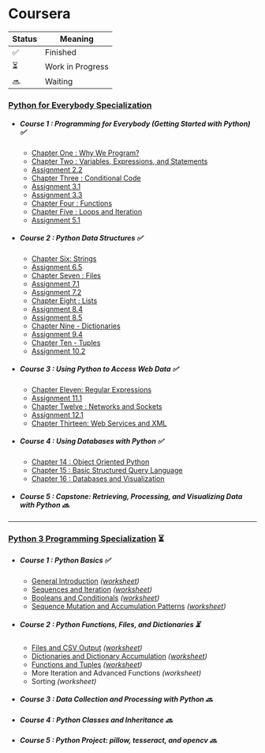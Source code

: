 # Coursera

| Status | Meaning |
|--|--|
| ✅ | Finished |
| ⏳| Work in Progress |
| 🔜 | Waiting |


### [Python for Everybody Specialization](https://github.com/hevalhazalkurt/Learn_Code_Study_Notes/tree/master/Coursera/Python_for_Everybody_Specialization)
* ##### Course 1 : Programming for Everybody (Getting Started with Python) ✅
	- [Chapter One : Why We Program?](https://github.com/hevalhazalkurt/Learn_Code_Study_Notes/blob/master/Coursera/Python_for_Everybody_Specialization/Study_Notes/1.1_Chapter_One-Why_We_Program%3F.md)
	- [Chapter Two : Variables, Expressions, and Statements](https://github.com/hevalhazalkurt/Learn_Code_Study_Notes/blob/master/Coursera/Python_for_Everybody_Specialization/Study_Notes/1.2_Chapter_Two-Variables_Expressions_and_Statements.md)
	- [Assignment 2.2](https://github.com/hevalhazalkurt/Learn_Code_Study_Notes/blob/master/Coursera/Python_for_Everybody_Specialization/Study_Notes/Assignment_2.2.md)
	- [Chapter Three : Conditional Code](https://github.com/hevalhazalkurt/Learn_Code_Study_Notes/blob/master/Coursera/Python_for_Everybody_Specialization/Study_Notes/1.3_Chapter_Three-Conditional_Code.md)
	- [Assignment 3.1](https://github.com/hevalhazalkurt/Learn_Code_Study_Notes/blob/master/Coursera/Python_for_Everybody_Specialization/Study_Notes/Assignment_3.1.md)
	- [Assignment 3.3](https://github.com/hevalhazalkurt/Learn_Code_Study_Notes/blob/master/Coursera/Python_for_Everybody_Specialization/Study_Notes/Assignment_3.3.md)
	- [Chapter Four : Functions](https://github.com/hevalhazalkurt/Learn_Code_Study_Notes/blob/master/Coursera/Python_for_Everybody_Specialization/Study_Notes/1.4_Chapter_Four-Functions.md)
	- [Chapter Five : Loops and Iteration](https://github.com/hevalhazalkurt/Learn_Code_Study_Notes/blob/master/Coursera/Python_for_Everybody_Specialization/Study_Notes/1.5_Chapter_Five-Loops_and_Iteration.md)
	- [Assignment 5.1](https://github.com/hevalhazalkurt/Learn_Code_Study_Notes/blob/master/Coursera/Python_for_Everybody_Specialization/Study_Notes/Assignment_5.1.md)
* ##### Course 2 : Python Data Structures ✅
	- [Chapter Six: Strings](https://github.com/hevalhazalkurt/Learn_Code_Study_Notes/blob/master/Coursera/Python_for_Everybody_Specialization/Study_Notes/2.1_Chapter_Six-Strings.md)
	- [Assignment 6.5](https://github.com/hevalhazalkurt/Learn_Code_Study_Notes/blob/master/Coursera/Python_for_Everybody_Specialization/Study_Notes/Assignment_6.5.md)
	- [Chapter Seven : Files](https://github.com/hevalhazalkurt/Learn_Code_Study_Notes/blob/master/Coursera/Python_for_Everybody_Specialization/Study_Notes/2.2_Chapter_Seven-Files.md)
	- [Assignment 7.1](https://github.com/hevalhazalkurt/Learn_Code_Study_Notes/blob/master/Coursera/Python_for_Everybody_Specialization/Study_Notes/Assignment_7.1.md)
	- [Assignment 7.2](https://github.com/hevalhazalkurt/Learn_Code_Study_Notes/blob/master/Coursera/Python_for_Everybody_Specialization/Study_Notes/Assignment_7.2.md)
	- [Chapter Eight : Lists](https://github.com/hevalhazalkurt/Learn_Code_Study_Notes/blob/master/Coursera/Python_for_Everybody_Specialization/Study_Notes/2.3_Chapter_Eight-Lists.md)
	- [Assignment 8.4](https://github.com/hevalhazalkurt/Learn_Code_Study_Notes/blob/master/Coursera/Python_for_Everybody_Specialization/Study_Notes/Assignment_8.4.md)
	- [Assignment 8.5](https://github.com/hevalhazalkurt/Learn_Code_Study_Notes/blob/master/Coursera/Python_for_Everybody_Specialization/Study_Notes/Assignment_8.5.md)
	- [Chapter Nine - Dictionaries](https://github.com/hevalhazalkurt/Learn_Code_Study_Notes/blob/master/Coursera/Python_for_Everybody_Specialization/Study_Notes/2.4_Chapter_Nine-Dictionaries.md)
	- [Assignment 9.4](https://github.com/hevalhazalkurt/Learn_Code_Study_Notes/blob/master/Coursera/Python_for_Everybody_Specialization/Study_Notes/Assignment_9.4.md)
	- [Chapter Ten - Tuples](https://github.com/hevalhazalkurt/Learn_Code_Study_Notes/blob/master/Coursera/Python_for_Everybody_Specialization/Study_Notes/2.5_Chapter_Nine-Tuples.md)
	- [Assignment 10.2](https://github.com/hevalhazalkurt/Learn_Code_Study_Notes/blob/master/Coursera/Python_for_Everybody_Specialization/Study_Notes/Assignment_10.2.md)
* ##### Course 3 : Using Python to Access Web Data ✅
	- [Chapter Eleven: Regular Expressions](https://github.com/hevalhazalkurt/Learn_Code_Study_Notes/blob/master/Coursera/Python_for_Everybody_Specialization/Study_Notes/3.1_Chapter_Eleven-Regular%20Expressions.md)
	- [Assignment 11.1](https://github.com/hevalhazalkurt/Learn_Code_Study_Notes/blob/master/Coursera/Python_for_Everybody_Specialization/Study_Notes/Assignment_11.1.md)
	- [Chapter Twelve : Networks and Sockets](https://github.com/hevalhazalkurt/Learn_Code_Study_Notes/blob/master/Coursera/Python_for_Everybody_Specialization/Study_Notes/3.2_Chapter_Twelve-Networks%20and%20Sockets.md)
	- [Assignment 12.1](https://github.com/hevalhazalkurt/Learn_Code_Study_Notes/blob/master/Coursera/Python_for_Everybody_Specialization/Study_Notes/Assignment_12.1.md)
	- [Chapter Thirteen: Web Services and XML](https://github.com/hevalhazalkurt/Learn_Code_Study_Notes/blob/master/Coursera/Python_for_Everybody_Specialization/Study_Notes/3.3_Chapter_Thirteen-Web_Services_and_XML.md)
* ##### Course 4 : Using Databases with Python ✅
	- [Chapter 14 : Object Oriented Python](https://github.com/hevalhazalkurt/Learn_Code_Study_Notes/blob/master/Coursera/Python_for_Everybody_Specialization/Study_Notes/4.1_Chapter_14_Object_Oriented_Python.md)
	- [Chapter 15 : Basic Structured Query Language](https://github.com/hevalhazalkurt/Learn_Code_Study_Notes/blob/master/Coursera/Python_for_Everybody_Specialization/Study_Notes/4.2_Chapter_15_Basic_Structured_Query_Language.md)
	- [Chapter 16 : Databases and Visualization](https://github.com/hevalhazalkurt/Learn_Code_Study_Notes/blob/master/Coursera/Python_for_Everybody_Specialization/Study_Notes/4.3_Chapter_16_Databases_and_Visualization.md)
* ##### Course 5 : Capstone: Retrieving, Processing, and Visualizing Data with Python 🔜


-----

### [Python 3 Programming Specialization](https://github.com/hevalhazalkurt/Learn_Code_Study_Notes/tree/master/Coursera/Python3_Programming_Specialization) ⏳
* ##### Course 1 : Python Basics ✅
	- [General Introduction](https://github.com/hevalhazalkurt/Learn_Code_Study_Notes/blob/master/Coursera/Python3_Programming_Specialization/1_Python_Basics/Week1_Introduction_to_the_Specialization.md) *([worksheet](https://github.com/hevalhazalkurt/Learn_Code_Study_Notes/blob/master/Coursera/Python3_Programming_Specialization/1_Python_Basics/Week1_Introduction_to_the_Specialization.py))*
	- [Sequences and Iteration](https://github.com/hevalhazalkurt/Learn_Code_Study_Notes/blob/master/Coursera/Python3_Programming_Specialization/1_Python_Basics/Week2_Sequences_and_Iteration.md) *([worksheet](https://github.com/hevalhazalkurt/Learn_Code_Study_Notes/blob/master/Coursera/Python3_Programming_Specialization/1_Python_Basics/Week2_Sequences_and_Iteration.py))*
	- [Booleans and Conditionals](https://github.com/hevalhazalkurt/Learn_Code_Study_Notes/blob/master/Coursera/Python3_Programming_Specialization/1_Python_Basics/Week3_Booleans_and_Conditionals.md) *([worksheet](https://github.com/hevalhazalkurt/Learn_Code_Study_Notes/blob/master/Coursera/Python3_Programming_Specialization/1_Python_Basics/Week3_Booleans_and_Conditionals.py))*
	- [Sequence Mutation and Accumulation Patterns](https://github.com/hevalhazalkurt/Learn_Code_Study_Notes/blob/master/Coursera/Python3_Programming_Specialization/1_Python_Basics/Week4_Sequence_Mutation_and_Accumulation_Patterns.md) *([worksheet](https://github.com/hevalhazalkurt/Learn_Code_Study_Notes/blob/master/Coursera/Python3_Programming_Specialization/1_Python_Basics/Week4_Sequence_Mutation_and_Accumulation_Patterns.py))*
* ##### Course 2 : Python Functions, Files, and Dictionaries ⏳
	- [Files and CSV Output](https://github.com/hevalhazalkurt/Learn_Code_Study_Notes/blob/master/Coursera/Python3_Programming_Specialization/2_Python_Functions_Files_and_Dictionaries/Week1_Files_and_CSV_Output.md) *([worksheet](https://github.com/hevalhazalkurt/Learn_Code_Study_Notes/blob/master/Coursera/Python3_Programming_Specialization/2_Python_Functions_Files_and_Dictionaries/Week1_Files_and_CSV_Output.py))*
	- [Dictionaries and Dictionary Accumulation](https://github.com/hevalhazalkurt/Learn_Code_Study_Notes/blob/master/Coursera/Python3_Programming_Specialization/2_Python_Functions_Files_and_Dictionaries/Week2_Dictionaries_and_Dictionary_Accumulation.md) *([worksheet](https://github.com/hevalhazalkurt/Learn_Code_Study_Notes/blob/master/Coursera/Python3_Programming_Specialization/2_Python_Functions_Files_and_Dictionaries/Week2_Dictionaries_and_Dictionary_Accumulation.py))*
	- [Functions and Tuples](https://github.com/hevalhazalkurt/Learn_Code_Study_Notes/blob/master/Coursera/Python3_Programming_Specialization/2_Python_Functions_Files_and_Dictionaries/Week3_Functions_and_Tuples.md) *([worksheet](https://github.com/hevalhazalkurt/Learn_Code_Study_Notes/blob/master/Coursera/Python3_Programming_Specialization/2_Python_Functions_Files_and_Dictionaries/Week3_Functions_and_Tuples.py))*
	- More Iteration and Advanced Functions *(worksheet)*
	- Sorting *(worksheet)*
* ##### Course 3 : Data Collection and Processing with Python 🔜
* ##### Course 4 : Python Classes and Inheritance 🔜
* ##### Course 5 : Python Project: pillow, tesseract, and opencv 🔜
